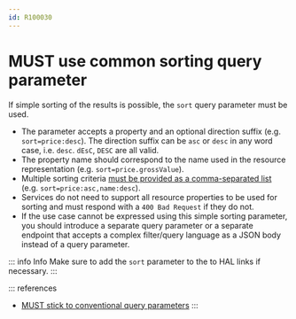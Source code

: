 ```yaml
---
id: R100030
---
```


# MUST use common sorting query parameter

If simple sorting of the results is possible, the `sort` query parameter must be used.

- The parameter accepts a property and an optional direction suffix (e.g. `sort=price:desc`).
  The direction suffix can be `asc` or `desc` in any word case, i.e. `desc`. `dEsC`, `DESC` are all valid.
- The property name should correspond to the name used in the resource representation (e.g. `sort=price.grossValue`).
- Multiple sorting criteria [must be provided as a comma-separated list](../../naming-conventions/rules/must-support-lists-for-multiple-values-of-the-same-parameter.md) (e.g. `sort=price:asc,name:desc`).
- Services do not need to support all resource properties to be used for sorting and must respond with a `400 Bad Request` if they do not.
- If the use case cannot be expressed using this simple sorting parameter, you should introduce a separate query parameter or a separate endpoint that accepts a complex filter/query language as a JSON body instead of a query parameter.

::: info Info
Make sure to add the `sort` parameter to the to HAL links if necessary.
:::

::: references

- [MUST stick to conventional query parameters](../../naming-conventions/rules/must-stick-to-conventional-query-parameters.md)
  :::
